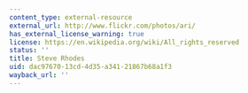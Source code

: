 ```yaml
---
content_type: external-resource
external_url: http://www.flickr.com/photos/ari/
has_external_license_warning: true
license: https://en.wikipedia.org/wiki/All_rights_reserved
status: ''
title: Steve Rhodes
uid: dac97670-13cd-4d35-a341-21867b68a1f3
wayback_url: ''
---
```

